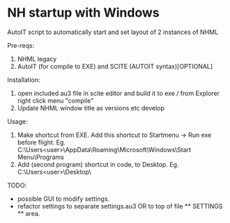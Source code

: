 # NH startup with Windows
AutoIT script to automatically start and set layout of 2 instances of NHML

Pre-reqs:
1) NHML legacy
2) AutoIT (for compile to EXE) and SCITE (AUTOIT syntax)[OPTIONAL]

Installation:
1) open included au3 file in scite editor and build it to exe / from Explorer right click menu "compile"
2) Update NHML window title as versions etc develop

Usage:
1) Make shortcut from EXE. Add this shortcut to Startmenu -> Run exe before flight.
  Eg. C:\Users\<user>\AppData\Roaming\Microsoft\Windows\Start Menu\Programs
2) Add (second program) shortcut in code, to Desktop.
  Eg. C:\Users\<user>\Desktop\

TODO: 
  * possible GUI to modify settings.
  * refactor settings to separate settings.au3 OR to top of file ** SETTINGS ** area.
